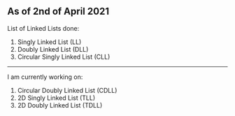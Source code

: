 <h2>As of 2nd of April 2021</h2>

List of Linked Lists done:
1. Singly Linked List (LL)
2. Doubly Linked List (DLL)
3. Circular Singly Linked List (CLL)

<hr>

I am currently working on:
1. Circular Doubly Linked List (CDLL)
2. 2D Singly Linked List (TLL)
3. 2D Doubly Linked List (TDLL)
